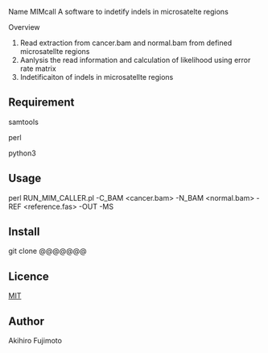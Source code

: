 Name
MIMcall
A software to indetify indels in microsatelte regions

Overview
1. Read extraction from cancer.bam and normal.bam from defined microsatellte regions 
2. Aanlysis the read information and calculation of likelihood using error rate matrix
3. Indetificaiton of indels in microsatellte regions

## Requirement
samtools

perl 

python3

## Usage
perl RUN_MIM_CALLER.pl -C_BAM <cancer.bam> -N_BAM <normal.bam> -REF <reference.fas> -OUT <Output file name> -MS <microsatellte regions>

## Install
git clone @@@@@@@

## Licence

[MIT](https://github.com/tcnksm/tool/blob/master/LICENCE)

## Author
Akihiro Fujimoto